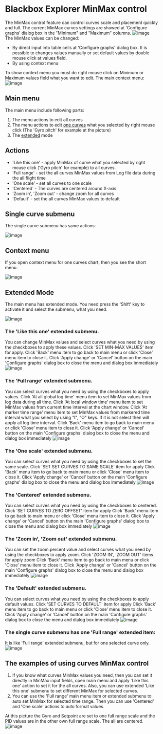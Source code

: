 # Blackbox Explorer MinMax control

The MinMax control feature can control curves scale and placement quickly and full.
The current MinMax curves settings are showed at 'Configure graphs' dialog box in the "Minimum" and "Maximum" columns.
![image](./images/1.jpg)
The MinMax values can be changed:

- By direct input into table cells at 'Configure graphs' dialog box. It is possible to changes values manually or set default values by double mouse click at values field.
- By using context menu

To show context menu you must do right mouse click on Minimum or Maximum values field what you want to edit.
The main context menu:
![image](./images/2.jpg)

## Main menu

The main menu include following parts:

1. The menu actions to edit all curves
2. The menu actions to edit <a href="#one">one curves</a> what you selected by right mouse click (The 'Gyro pitch' for example at the picture)
3. The <a href="#extended">extended</a> mode

## Actions

- 'Like this one' - apply MinMax of curve what you selected by right mouse click ('Gyro pitch' for example) to all curves.
- 'Full range' - set the all curves MinMax values from Log file data during the all flight time
- 'One scale' - set all curves to one scale
- 'Centered' - The curves are centered around X-axis
- 'Zoom in', 'Zoom out' - change zoom for all curves
- 'Default' - set the all curves MinMax values to default

## <a name="one">Single curve submenu</a>

The single curve submenu has same actions:

![image](./images/3.jpg)

## Context menu

If you open context menu for one curves chart, then you see the short menu:

![image](./images/4.jpg)

## <a name="extended">Extended Mode</a>

The main menu has extended mode. You need press the 'Shift' key to activate it and select the submenu, what you need.

![image](./images/5.jpg)

### The 'Like this one' extended submenu.

You can change MinMax values and select curves what you need by using the checkboxes to apply these values.
Click 'SET MIN-MAX VALUES' item for apply.
Click 'Back' menu item to go back to main menu or click 'Close' menu item to close it.
Click 'Apply change' or 'Cancel' button on the main 'Configure graphs' dialog box to close the menu and dialog box immediately
![image](./images/6.jpg)

### The 'Full range' extended submenu.

You can select curves what you need by using the checkboxes to apply values.
Click 'At all global log time' menu item to set MinMax values from log data during all time.
Click 'At local window time' menu item to set MinMax values from current time interval at the chart window.
Click 'At marker time range' menu item to set MinMax values from markered time interval what you select by using "I", "O" keys. If it is not select then will apply all log time interval.
Click 'Back' menu item to go back to main menu or click 'Close' menu item to close it.
Click 'Apply change' or 'Cancel' button on the main 'Configure graphs' dialog box to close the menu and dialog box immediately
![image](./images/7.jpg)

### The 'One scale' extended submenu.

You can select curves what you need by using the checkboxes to set the same scale.
Click 'SET SET CURVES TO SAME SCALE' item for apply
Click 'Back' menu item to go back to main menu or click 'Close' menu item to close it.
Click 'Apply change' or 'Cancel' button on the main 'Configure graphs' dialog box to close the menu and dialog box immediately
![image](./images/8.jpg)

### The 'Centered' extended submenu.

You can select curves what you need by using the checkboxes to centered.
Click 'SET CURVES TO ZERO OFFSET' item for apply
Click 'Back' menu item to go back to main menu or click 'Close' menu item to close it.
Click 'Apply change' or 'Cancel' button on the main 'Configure graphs' dialog box to close the menu and dialog box immediately
![image](./images/9.jpg)

### The 'Zoom in', 'Zoom out' extended submenu.

You can set the zoom percent value and select curves what you need by using the checkboxes to apply zoom.
Click 'ZOOM IN', 'ZOOM OUT' items for apply zoom
Click 'Back' menu item to go back to main menu or click 'Close' menu item to close it.
Click 'Apply change' or 'Cancel' button on the main 'Configure graphs' dialog box to close the menu and dialog box immediately
![image](./images/10.jpg)

### The 'Default' extended submenu.

You can select curves what you need by using the checkboxes to apply default values.
Click 'SET CURVES TO DEFAULT' item for apply
Click 'Back' menu item to go back to main menu or click 'Close' menu item to close it.
Click 'Apply change' or 'Cancel' button on the main 'Configure graphs' dialog box to close the menu and dialog box immediately
![image](./images/11.jpg)

### The single curve submenu has one 'Full range' extended item:

It is like 'Full range' extended submenu, but for one selected curve only.
![image](./images/12.jpg)

## The examples of using curves MinMax control

1. If you know what curves MinMax values you need, then you can set it directly in MinMax input fields,
   open main menu and apply 'Like this one' action to set it for the all curves.
   Also, you can use extended 'Like this one' submenu to set different MinMax for selected curves.
2. You can use the 'Full range' main menu item or extended submenu to auto set MinMax for selected time range.
   Then you can use 'Centered' and 'One scale' actions to auto format values.

At this picture the Gyro and Setpoint are set to one full range scale and the PID values are in the other own full range scale.
The all are centered.
![image](./images/13.jpg)
